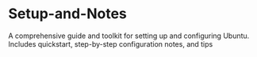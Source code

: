 # Setup-and-Notes
A comprehensive guide and toolkit for setting up and configuring Ubuntu. Includes quickstart, step-by-step configuration notes, and tips 
